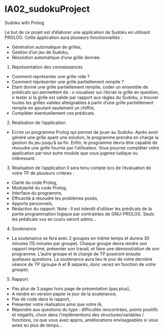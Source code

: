 # IA02_sudokuProject
Sudoku with Prolog

Le but de ce projet est d’élaborer une application de Sudoku en utilisant PROLOG. Cette application aura plusieurs fonctionnalités :
- Génération automatique de grilles,
- Gestion d’un jeu de Sudoku,
- Résolution automatique d’une grille donnée.

1) Représentation des connaissances
- Comment représenter une grille vide ?
- Comment représenter une grille partiellement remplie ?
- Etant donné une grille partiellement remplie, coder un ensemble de prédicats
qui permettent de :
o visualiser sur l’écran la grille en question,
o tester si la grille est valide par rapport aux règles du Sudoku,
o trouver toutes les grilles valides atteignables à partir d’une grille
partiellement remplie en ajoutant seulement un chiffre,
- Compléter éventuellement ces prédicats.

2) Réalisation de l’application
- Ecrire un programme Prolog qui permet de jouer au Sudoku. Après avoir généré une grille ayant une solution, le programme prendra en charge la gestion du jeu jusqu’à sa fin. Enfin, le programme devra être capable de résoudre une grille fournie par l’utilisateur. Vous pourrez compléter votre application par tout autre module que vous jugerez ludique ou intéressant.

3) Réalisation de l’application
Il sera tenu compte lors de l’évaluation de votre TP de plusieurs critères :
- Clarté du code Prolog,
- Modularité du code Prolog,
- Interface du programme,
- Efficacité à résoudre les problèmes posés,
- Apports personnels,
- Rédaction du rapport.
Note : Il est interdit d’utiliser les prédicats de la partie programmation logique par contraintes de GNU-PROLOG. Seuls les prédicats vus en cours seront admis...

4) Soutenance
- La soutenance se fera avec 2 groupes en même temps et durera 30 minutes (15 minutes par groupe). Chaque groupe devra rendre son rapport imprimé, présenter son travail, et faire une démonstration de son programme. L’autre groupe et le chargé de TP poseront ensuite quelques questions.
La soutenance aura lieu le jour de votre dernière séance de TP (groupe A et B séparés, donc venez en fonction de votre groupe).

5) Rapport
- Pas plus de 3 pages hors page de présentation (pas plus),
- A rendre en version papier le jour de la soutenance,
- Pas de code dans le rapport,
- Présenter votre réalisation ainsi que votre IA,
- Répondre aux questions du type : difficultés rencontrées, points positifs et
négatifs, choix dans l’implémentions des structures/variables / fonctions, ce que vous avez appris, améliorations envisageables si vous aviez eu plus de temps...
